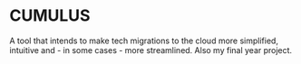 # CUMULUS
A tool that intends to make tech migrations to the cloud more simplified, intuitive and - in some cases - more streamlined. Also my final year project.
